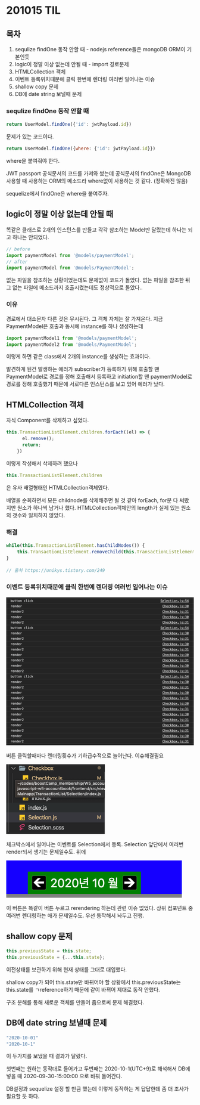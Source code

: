 # 201015 TIL

## 목차

1. sequlize findOne 동작 안할 때 - nodejs reference들은 mongoDB ORM이 기본인듯
2. logic이 정말 이상 없는데 안될 때 - import 경로문제
3. HTMLCollection 객체
4. 이벤트 등록위치때문에 클릭 한번에 렌더링 여러번 일어나는 이슈
5. shallow copy 문제
6. DB에 date string 보낼때 문제

### sequlize findOne 동작 안할 때

```jsx
return UserModel.findOne({'id': jwtPayload.id})
```

문제가 있는 코드이다. 

```jsx
return UserModel.findOne({where: {'id': jwtPayload.id}})
```

where을 붙여줘야 한다. 

JWT passport 공식문서의 코드를 가져와 썼는데 공식문서의 findOne은 MongoDB사용할 때 사용하는 ORM의 메소드라 where없이 사용하는 것 같다. (정확하진 않음)

sequelize에서 findOne은 where을 붙여주자.

## logic이 정말 이상 없는데 안될 때

똑같은 클래스로 2개의 인스턴스를 만들고 각각 참조하는 Model만 달랐는데 하나는 되고 하나는 안되었다. 

```jsx
// before
import paymentModel from '@models/paymentModel';
// after
import paymentModel from '@models/PaymentModel';
```

없는 파일을 참조하는 상황이었는데도 문제없이 코드가 돌았다. 없는 파일을 참조한 뒤 그 없는 파일에 메소드까지 호출시켰는데도 정상적으로 돌았다..

### 이유

경로에서 대소문자 다른 것은 무시된다. 그 객체 자체는 잘 가져온다. 
지금 PaymentModel은 호출과 동시에 instance를 하나 생성하는데 

```jsx
import paymentModel1 from '@models/paymentModel';
import paymentModel2 from '@models/PaymentModel';
```

이렇게 하면 같은 class에서 2개의 instance를 생성하는 효과이다. 

발견하게 된건 발생하는 에러가 subscriber가 등록하기 위해 호출할 땐 PaymentModel로 경로를 정해 호출해서 등록하고 initiation할 땐 paymentModel로 경로를 정해 호출했기 때문에 서로다른 인스턴스를 보고 있어 에러가 났다. 

## HTMLCollection 객체

자식 Component를 삭제하고 싶었다. 

```jsx
this.TransactionListElement.children.forEach((el) => {
      el.remove();
      return;
    })
```

이렇게 작성해서 삭제하려 했으나

```jsx
this.TransactionListElement.children
```

은 유사 배열형태인 HTMLCollection객체였다. 

배열을 순회하면서 모든 childnode를 삭제해주면 될 것 같아 forEach, for문 다 써봤지만 원소가 하나씩 남거나 했다. HTMLCollection객체안의 length가 실제 있는 원소의 갯수와 일치하지 않았다. 

### 해결

```jsx
while(this.TransactionListElement.hasChildNodes()) {
	this.TransactionListElement.removeChild(this.TransactionListElement.firstChild);
}

// 출처 https://unikys.tistory.com/249
```

### 이벤트 등록위치때문에 클릭 한번에 렌더링 여러번 일어나는 이슈

![201015%20TIL%20e550b93a0917448290eefbc154e1f660/Untitled.png](201015%20TIL%20e550b93a0917448290eefbc154e1f660/Untitled.png)

버튼 클릭할때마다 렌더링횟수가 기하급수적으로 늘어난다. 이슈해결필요

![201015%20TIL%20e550b93a0917448290eefbc154e1f660/Untitled%201.png](201015%20TIL%20e550b93a0917448290eefbc154e1f660/Untitled%201.png)

체크박스에서 일어나는 이벤트를 Selection에서 등록. Selection 앞단에서 여러번 render되서 생기는 문제일수도. 위에 

![201015%20TIL%20e550b93a0917448290eefbc154e1f660/Untitled%202.png](201015%20TIL%20e550b93a0917448290eefbc154e1f660/Untitled%202.png)

이 버튼은 똑같이 버튼 누르고 rerendering 하는데 관련 이슈 없었다. 상위 컴포넌트 중 여러번 렌더링하는 애가 문제일수도. 우선 동작해서 놔두고 진행.

## shallow copy 문제

```jsx
this.previousState = this.state;
this.previousState = {...this.state};
```

이전상태를 보관하기 위해 현재 상태를 그대로 대입했다. 

shallow copy가 되어 this.state만 바뀌어야 할 상황에서 this.previousState는 this.state를  ㄱreference하기 때문에 같이 바뀌어 제대로 동작 안했다.

구조 분해를 통해 새로운 객체를 만들어 줌으로써 문제 해결했다. 

## DB에 date string 보낼때 문제

```jsx
"2020-10-01"
"2020-10-1"
```

이 두가지를 보냈을 때 결과가 달랐다. 

첫번째는 원하는 동작대로 들어가고 두번째는 2020-10-1(UTC+9)로 해석해서 DB에 넣을 때
2020-09-30-15:00:00 으로 바꿔 들어간다. 

DB설정과  sequelize 설정 할 만큼 했는데 이렇게 동작하는 게 답답한데 좀 더 조사가 필요할 듯 하다.